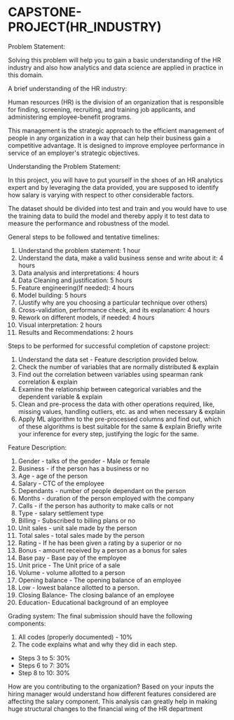 # CAPSTONE-PROJECT(HR_INDUSTRY)
Problem Statement:

Solving this problem will help you to gain a basic understanding of the HR industry and also how analytics and data science are applied in practice in this domain.

A brief understanding of the HR industry:

Human resources (HR) is the division of an organization that is responsible for finding, screening, recruiting, and training job applicants, and administering employee-benefit programs.

This management is the strategic approach to the efficient management of people in any organization in a way that can help their business gain a competitive advantage. It is designed to improve employee performance in service of an employer's strategic objectives.

Understanding the Problem Statement:

In this project, you will have to put yourself in the shoes of an HR analytics expert and by leveraging the data provided, you are supposed to identify how salary is varying with respect to other considerable factors.

The dataset should be divided into test and train and you would have to use the training data to build the model and thereby apply it to test data to measure the performance and robustness of the model.

General steps to be followed and tentative timelines:

1. Understand the problem statement: 1 hour
2. Understand the data, make a valid business sense and write about it: 4 hours
3. Data analysis and interpretations: 4 hours
4. Data Cleaning and justification: 5 hours
5. Feature engineering(If needed): 4 hours
6. Model building: 5 hours
7. (Justify why are you choosing a particular technique over others)
8. Cross-validation, performance check, and its explanation: 4 hours
9. Rework on different models, if needed: 4 hours
10. Visual interpretation: 2 hours
11. Results and Recommendations: 2 hours

Steps to be performed for successful completion of capstone project:

1. Understand the data set - Feature description provided below.
2. Check the number of variables that are normally distributed & explain
3. Find out the correlation between variables using spearman rank correlation & explain
4. Examine the relationship between categorical variables and the dependent variable & explain
5. Clean and pre-process the data with other operations required, like, missing values, handling outliers, etc. as and when necessary & explain
6. Apply ML algorithm to the pre-processed columns and find out, which of these algorithms is best suitable for the same & explain
Briefly write your inference for every step, justifying the logic for the same.


Feature Description:

1. Gender - talks of the gender - Male or female
2. Business - if the person has a business or no
3. Age - age of the person
4. Salary - CTC of the employee
5. Dependants - number of people dependant on the person
6. Months - duration of the person employed with the company
7. Calls - if the person has authority to make calls or not
8. Type - salary settlement type
9. Billing - Subscribed to billing plans or no
10. Unit sales - unit sale made by the person
11. Total sales - total sales made by the person
12. Rating - If he has been given a rating by a superior or no
13. Bonus - amount received by a person as a bonus for sales
14. Base pay - Base pay of the employee
15. Unit price - The Unit price of a sale
16. Volume - volume allotted to a person
17. Opening balance - The opening balance of an employee
18. Low - lowest balance allotted to a person.
19. Closing Balance- The closing balance of an employee
20. Education- Educational background of an employee

Grading system:
The final submission should have the following components:

1. All codes (properly documented) - 10%
2. The code explains what and why they did in each step.
- Steps 3 to 5: 30%
- Steps 6 to 7: 30%
- Step 8 to 10: 30%

How are you contributing to the organization?
Based on your inputs the hiring manager would understand how different features considered are affecting the salary component. This analysis can greatly help in making huge structural changes to the financial wing of the HR department


